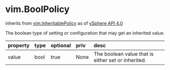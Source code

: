 vim.BoolPolicy
==============
inherits from [vim.InheritablePolicy](docs/vim.InheritablePolicy.md)
as of [vSphere API 4.0](vim.version.md#vim.version.version5)


The boolean type of setting or configuration that may get an   inherited value.

| property | type | optional | priv | desc |
|:---------|:-----|:---------|:-----|:-----|
| value | bool | true | None | The boolean value that is either set or inherited. |


